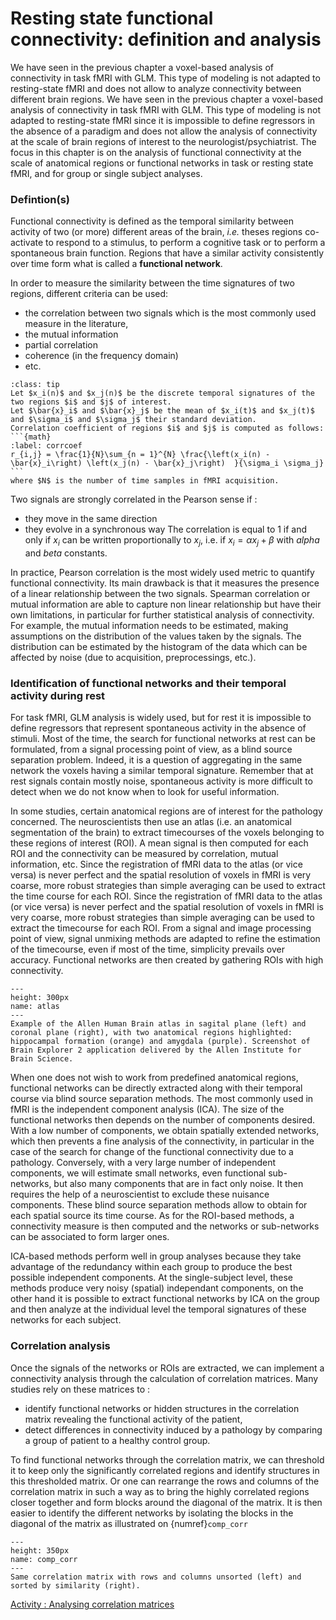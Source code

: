 # Resting state functional connectivity: definition and analysis

We have seen in the previous chapter a voxel-based analysis of connectivity in task fMRI with GLM. This type of modeling is not adapted to resting-state fMRI and does not allow to analyze connectivity between different brain regions. We have seen in the previous chapter a voxel-based analysis of connectivity in task fMRI with GLM. This type of modeling is not adapted to resting-state fMRI since it is impossible to define regressors in the absence of a paradigm and does not allow the analysis of connectivity at the scale of brain regions of interest to the neurologist/psychiatrist. The focus in this chapter is on the analysis of functional connectivity at the scale of anatomical regions or functional networks in task or resting state fMRI, and for group or single subject analyses.

### Defintion(s)
Functional connectivity is defined as the temporal similarity between activity of two (or more) different areas of the brain, *i.e.* theses regions co-activate to respond to a stimulus, to perform a cognitive task or to perform a spontaneous brain function. Regions that have a similar activity consistently over time form what is called a **functional network**.

In order to measure the similarity between the time signatures of two regions, different criteria can be used:
* the correlation between two signals which is the most commonly used measure in the literature,
* the mutual information
* partial correlation
* coherence (in the frequency domain)
* etc.

`````{admonition} Connectivity as Pearson correlation coefficient
:class: tip
Let $x_i(n)$ and $x_j(n)$ be the discrete temporal signatures of the two regions $i$ and $j$ of interest.
Let $\bar{x}_i$ and $\bar{x}_j$ be the mean of $x_i(t)$ and $x_j(t)$ and $\sigma_i$ and $\sigma_j$ their standard deviation.
Correlation coefficient of regions $i$ and $j$ is computed as follows:
```{math}
:label: corrcoef
r_{i,j} = \frac{1}{N}\sum_{n = 1}^{N} \frac{\left(x_i(n) - \bar{x}_i\right) \left(x_j(n) - \bar{x}_j\right)  }{\sigma_i \sigma_j}
```
where $N$ is the number of time samples in fMRI acquisition.

`````

Two signals are strongly correlated in the Pearson sense if :
* they move in the same direction
* they evolve in a synchronous way
The correlation is equal to 1 if and only if $x_i$ can be written proportionally to $x_j$, i.e. if $x_i = \alpha x_j + \beta$ with $alpha$ and $beta$ constants.


In practice, Pearson correlation is the most widely used metric to quantify functional connectivity. Its main drawback is that it measures the presence of a linear relationship between the two signals. Spearman correlation or mutual information are able to capture non linear relationship but have their own limitations, in particular for further statistical analysis of connectivity. For example, the mutual information needs to be estimated, making assumptions on the distribution of the values taken by the signals. The distribution can be estimated by the histogram of the data which can be affected by noise (due to acquisition, preprocessings, etc.).

### Identification of functional networks and their temporal activity during rest

For task fMRI, GLM analysis is widely used, but for rest it is impossible to define regressors that represent spontaneous activity in the absence of stimuli. Most of the time, the search for functional networks at rest can be formulated, from a signal processing point of view, as a blind source separation problem. Indeed, it is a question of aggregating in the same network the voxels having a similar temporal signature. Remember that at rest signals contain mostly noise, spontaneous activity is more difficult to detect when we do not know when to look for useful information.

In some studies, certain anatomical regions are of interest for the pathology concerned. The neuroscientists then use an atlas (i.e. an anatomical segmentation of the brain) to extract timecourses of the voxels belonging to these regions of interest (ROI). A mean signal is then computed for each ROI and the connectivity can be measured by correlation, mutual information, etc. Since the registration of fMRI data to the atlas (or vice versa) is never perfect and the spatial resolution of voxels in fMRI is very coarse, more robust strategies than simple averaging can be used to extract the time course for each ROI. Since the registration of fMRI data to the atlas (or vice versa) is never perfect and the spatial resolution of voxels in fMRI is very coarse, more robust strategies than simple averaging can be used to extract the timecourse for each ROI. From a signal and image processing point of view, signal unmixing methods are adapted to refine the estimation of the timecourse, even if most of the time, simplicity prevails over accuracy. Functional networks are then created by gathering ROIs with high connectivity.


```{figure} /images/atlas.png
---
height: 300px
name: atlas
---
Example of the Allen Human Brain atlas in sagital plane (left) and coronal plane (right), with two anatomical regions highlighted: hippocampal formation (orange) and amygdala (purple). Screenshot of Brain Explorer 2 application delivered by the Allen Institute for Brain Science.
```

When one does not wish to work from predefined anatomical regions, functional networks can be directly extracted along with their temporal course via blind source separation methods. The most commonly used in fMRI is the independent component analysis (ICA). The size of the functional networks then depends on the number of components desired. With a low number of components, we obtain spatially extended networks, which then prevents a fine analysis of the connectivity, in particular in the case of the search for change of the functional connectivity due to a pathology. Conversely, with a very large number of independent components, we will estimate small networks, even functional sub-networks, but also many components that are in fact only noise. It then requires the help of a neuroscientist to exclude these nuisance components.
These blind source separation methods allow to obtain for each spatial source its time course. As for the ROI-based methods, a connectivity measure is then computed and the networks or sub-networks can be associated to form larger ones.

ICA-based methods perform well in group analyses because they take advantage of the redundancy within each group to produce the best possible independent components. At the single-subject level, these methods produce very noisy (spatial) independant components, on the other hand it is possible to extract functional networks by ICA on the group and then analyze at the individual level the temporal signatures of these networks for each subject.


### Correlation analysis

Once the signals of the networks or ROIs are extracted, we can implement a connectivity analysis through the calculation of correlation matrices. Many studies rely on these matrices to :
* identify functional networks or hidden structures in the correlation matrix revealing the functional activity of the patient,
* detect differences in connectivity induced by a pathology by comparing a group of patient to a healthy control group.

To find functional networks through the correlation matrix, we can threshold it to keep only the significantly correlated regions and identify structures in this thresholded matrix. Or one can rearrange the rows and columns of the correlation matrix in such a way as to bring the highly correlated regions closer together and form blocks around the diagonal of the matrix. It is then easier to identify the different networks by isolating the blocks in the diagonal of the matrix as illustrated on {numref}`comp_corr`

```{figure} /images/comp_corr.png
---
height: 350px
name: comp_corr
---
Same correlation matrix with rows and columns unsorted (left) and sorted by similarity (right).
```

[Activity : Analysing correlation matrices](https://moodle.unistra.fr/mod/quiz/view.php?id=627410)



